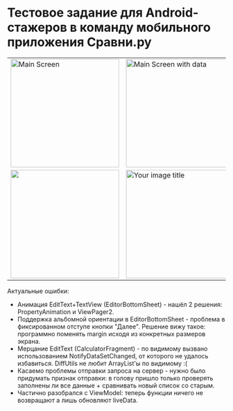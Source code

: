 # Тестовое задание для Android-стажеров в команду мобильного приложения Сравни.ру

<table>
  <tr>
    <td><img src="https://user-images.githubusercontent.com/55259346/163024217-4959e6f2-9a34-483a-983a-694af8b677e4.jpg" alt="Main Screen" width="250"/></td>
    <td><img src="https://user-images.githubusercontent.com/55259346/163024224-45938c5a-05d4-4615-b15a-b868f5bdd568.jpg" alt="Main Screen with data" width="250"/></td>
  </tr>
  <tr>
    <td><img src="https://user-images.githubusercontent.com/55259346/163024232-d0bbd9d1-e548-4a05-a18e-4c81d9b20641.jpg" alt="" width="250"/></td>
    <td><img src="https://user-images.githubusercontent.com/55259346/163024243-6519bb71-a714-4ad3-85cf-674e43ca3af0.jpg" alt="Your image title" width="250"/></td>
  </tr>
</table>

Актуальные ошибки:
* Анимация EditText+TextView (EditorBottomSheet) - нашёл 2 решения: PropertyAnimation и ViewPager2.
* Поддержка альбомной ориентации в EditorBottomSheet - проблема в фиксированном отступе кнопки "Далее". Решение вижу такое: программно поменять margin исходя из конкретных размеров экрана.
* Мерцание EditText (CalculatorFragment) - по видимому вызвано использованием NotifyDataSetChanged, от которого не удалось избавиться. DiffUtils не любит ArrayList'ы по видимому :(
* Касаемо проблемы отправки запроса на сервер - нужно было придумать признак отправки: в голову пришло только проверять заполнены ли все данные + сравнивать новый список со старым.
* Частично разобрался с ViewModel: теперь функции ничего не возвращают а лишь обновляют liveData.
